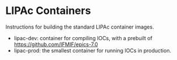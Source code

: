 # LIPAc Containers

Instructions for building the standard LIPAc container images.

- lipac-dev: container for compiling IOCs, with a prebuilt of https://github.com/IFMIF/epics-7.0
- lipac-prod: the smallest container for running IOCs in production.
